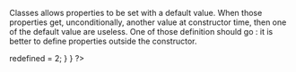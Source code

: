 Classes allows properties to be set with a default value. When those properties get, unconditionally, another value at constructor time, then one of the default value are useless. One of those definition should go : it is better to define properties outside the constructor.

<?php

class foo {
    public $redefined = 1;

    public function __construct( ) {
        $this->redefined = 2;
    }
}

?>

